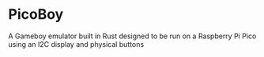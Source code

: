 # PicoBoy

A Gameboy emulator built in Rust designed to be run on a Raspberry Pi Pico using an I2C display and physical buttons
